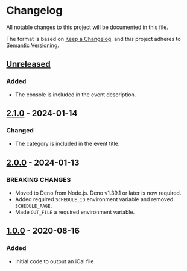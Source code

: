 # Changelog

All notable changes to this project will be documented in this file.

The format is based on [Keep a Changelog](https://keepachangelog.com/en/1.0.0/),
and this project adheres to
[Semantic Versioning](https://semver.org/spec/v2.0.0.html).

## [Unreleased]

### Added

- The console is included in the event description.

## [2.1.0] - 2024-01-14

### Changed

- The category is included in the event title.

## [2.0.0] - 2024-01-13

### BREAKING CHANGES

- Moved to Deno from Node.js. Deno v1.39.1 or later is now required.
- Added required `SCHEDULE_ID` environment variable and removed `SCHEDULE_PAGE`.
- Made `OUT_FILE` a required environment variable.

## [1.0.0] - 2020-08-16

### Added

- Initial code to output an iCal file

[unreleased]: https://github.com/jordanbtucker/gdq-ical/commits/main/
[1.0.0]: https://github.com/jordanbtucker/gdq-ical/releases/tag/v1.0.0
[2.0.0]: https://github.com/jordanbtucker/gdq-ical/releases/tag/v2.0.0
[2.1.0]: https://github.com/jordanbtucker/gdq-ical/releases/tag/v2.1.0
